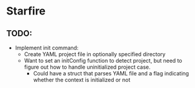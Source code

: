 # Starfire

## TODO:
- Implement init command:
  - Create YAML project file in optionally specified directory
  - Want to set an initConfig function to detect project, but need to figure out how to handle uninitialized project case.
    - Could have a struct that parses YAML file and a flag indicating whether the context is initialized or not
